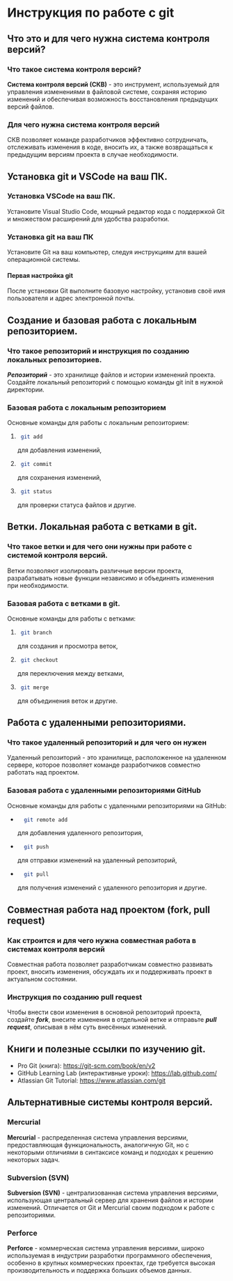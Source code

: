 # Инструкция по работе с git

## Что это и для чего нужна система контроля версий?

### Что такое система контроля версий?

**Система контроля версий (СКВ)** - это инструмент, используемый для управления изменениями в файловой системе, сохраняя историю изменений и обеспечивая возможность восстановления предыдущих версий файлов.

### Для чего нужна система контроля версий

СКВ позволяет команде разработчиков эффективно сотрудничать, отслеживать изменения в коде, вносить их, а также возвращаться к предыдущим версиям проекта в случае необходимости.

## Установка git и VSCode на ваш ПК.

### Установка VSCode на ваш ПК.

Установите Visual Studio Code, мощный редактор кода с поддержкой Git и множеством расширений для удобства разработки.

### Установка git на ваш ПК

Установите Git на ваш компьютер, следуя инструкциям для вашей операционной системы.

#### Первая настройка git

После установки Git выполните базовую настройку, установив своё имя пользователя и адрес электронной почты.

## Создание и базовая работа с локальным репозиторием.

### Что такое репозиторий и инструкция по созданию локальных репозиториев.

*__Репозиторий__* - это хранилище файлов и истории изменений проекта. Создайте локальный репозиторий с помощью команды git init в нужной директории.

### Базовая работа с локальным репозиторием

Основные команды для работы с локальным репозиторием: 
1. ```sh
    git add
    ```
    для добавления изменений, 
2. ```sh
    git commit
    ``` 
    для сохранения изменений, 
3. ```sh
    git status
    ``` 
    для проверки статуса файлов и другие.

## Ветки. Локальная работа с ветками в git.

### Что такое ветки и для чего они нужны при работе с системой контроля версий.

Ветки позволяют изолировать различные версии проекта, разрабатывать новые функции независимо и объединять изменения при необходимости.

### Базовая работа с ветками в git.

Основные команды для работы с ветками: 
1. ```sh
    git branch
    ``` 
    для создания и просмотра веток, 
2. ```sh
    git checkout
    ``` 
    для переключения между ветками, 
3. ```sh
    git merge
    ``` 
    для объединения веток и другие.

## Работа с удаленными репозиториями.

### Что такое удаленный репозиторий и для чего он нужен

Удаленный репозиторий - это хранилище, расположенное на удаленном сервере, которое позволяет команде разработчиков совместно работать над проектом.

### Базовая работа с удаленными репозиториями GitHub

Основные команды для работы с удаленными репозиториями на GitHub: 
* ```sh
    git remote add
    ``` 
    для добавления удаленного репозитория, 
* ```sh
    git push
    ```
    для отправки изменений на удаленный репозиторий, 
* ```sh
    git pull
    ```
    для получения изменений с удаленного репозитория и другие.

## Совместная работа над проектом (fork, pull request)

### Как строится и для чего нужна совместная работа в системах контроля версий

Совместная работа позволяет разработчикам совместно развивать проект, вносить изменения, обсуждать их и поддерживать проект в актуальном состоянии.

### Инструкция по созданию pull request

Чтобы внести свои изменения в основной репозиторий проекта, создайте *__fork__*, внесите изменения в отдельной ветке и отправьте *__pull request__*, описывая в нём суть внесённых изменений.

## Книги и полезные ссылки по изучению git.

+ Pro Git (книга): https://git-scm.com/book/en/v2
+ GitHub Learning Lab (интерактивные уроки): https://lab.github.com/
+ Atlassian Git Tutorial: https://www.atlassian.com/git

## Альтернативные системы контроля версий.

### Mercurial
**Mercurial** - распределенная система управления версиями, предоставляющая функциональность, аналогичную Git, но с некоторыми отличиями в синтаксисе команд и подходах к решению некоторых задач.

### Subversion (SVN)
**Subversion (SVN)** - централизованная система управления версиями, использующая центральный сервер для хранения файлов и истории изменений. Отличается от Git и Mercurial своим подходом к работе с репозиториями.

### Perforce
**Perforce** - коммерческая система управления версиями, широко используемая в индустрии разработки программного обеспечения, особенно в крупных коммерческих проектах, где требуется высокая производительность и поддержка больших объемов данных.
